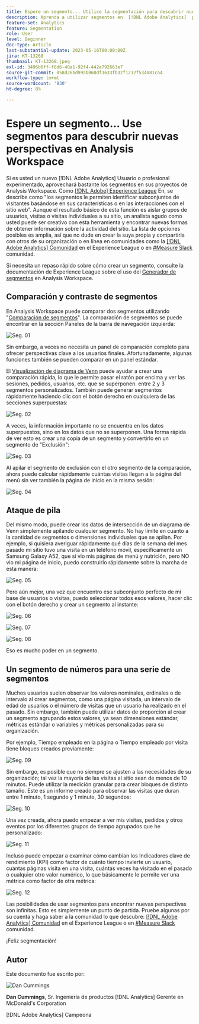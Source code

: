 ```yaml
---
title: Espere un segmento... Utilice la segmentación para descubrir nuevas perspectivas en Analysis Workspace
description: Aprenda a utilizar segmentos en  [!DNL Adobe Analytics]  para descubrir nuevas perspectivas a partir de sus visualizaciones y tablas de forma libre de Analysis Workspace.
feature-set: Analytics
feature: Segmentation
role: User
level: Beginner
doc-type: Article
last-substantial-update: 2023-05-16T00:00:00Z
jira: KT-13268
thumbnail: KT-13268.jpeg
exl-id: 3496b6ff-f8d6-48a1-92f4-442a792663e7
source-git-commit: 058d26bd99ab060df3633fb32f1232f534881ca4
workflow-type: tm+mt
source-wordcount: '830'
ht-degree: 8%

---
```


# Espere un segmento... Use segmentos para descubrir nuevas perspectivas en Analysis Workspace

Si es usted un nuevo [!DNL Adobe Analytics] Usuario o profesional experimentado, aprovechará bastante los segmentos en sus proyectos de Analysis Workspace. Como [[!DNL Adobe] Experience League](https://experienceleague.adobe.com/docs/analytics/components/segmentation/seg-overview.html?lang=es) En, se describe como &quot;los segmentos le permiten identificar subconjuntos de visitantes basándose en sus características o en las interacciones con el sitio web&quot;. Aunque el resultado básico de esta función es aislar grupos de usuarios, visitas o visitas individuales a su sitio, un analista agudo como usted puede ser creativo con esta herramienta y encontrar nuevas formas de obtener información sobre la actividad del sitio. La lista de opciones posibles es amplia, así que no dude en crear la suya propia y compartirla con otros de su organización o en línea en comunidades como la [[!DNL Adobe Analytics] Comunidad](https://experienceleaguecommunities.adobe.com/t5/adobe-analytics/ct-p/adobe-analytics-community?profile.language=es) en el Experience League o en [#Measure Slack](https://www.measure.chat/) comunidad.

Si necesita un repaso rápido sobre cómo crear un segmento, consulte la documentación de Experience League sobre el uso del [Generador de segmentos](https://experienceleague.adobe.com/docs/analytics/components/segmentation/segmentation-workflow/seg-build.html?lang=en) en Analysis Workspace.

## Comparación y contraste de segmentos

En Analysis Workspace puede comparar dos segmentos utilizando &quot;[Comparación de segmentos](https://experienceleague.adobe.com/docs/analytics/analyze/analysis-workspace/panels/segment-comparison/segment-comparison.html?lang=es)&quot;. La comparación de segmentos se puede encontrar en la sección Paneles de la barra de navegación izquierda:

![Seg. 01](assets/seg01.png)

Sin embargo, a veces no necesita un panel de comparación completo para ofrecer perspectivas clave a los usuarios finales. Afortunadamente, algunas funciones también se pueden comparar en un panel estándar.

El [Visualización de diagrama de Venn](https://experienceleague.adobe.com/docs/analytics/analyze/analysis-workspace/visualizations/venn.html?lang=es) puede ayudar a crear una comparación rápida, lo que le permite pasar el ratón por encima y ver las sesiones, pedidos, usuarios, etc. que se superponen. entre 2 y 3 segmentos personalizados. También puede generar segmentos rápidamente haciendo clic con el botón derecho en cualquiera de las secciones superpuestas:

![Seg. 02](assets/s02.png)

A veces, la información importante no se encuentra en los datos superpuestos, sino en los datos que no se superponen. Una forma rápida de ver esto es crear una copia de un segmento y convertirlo en un segmento de &quot;Exclusión&quot;:

![Seg. 03](assets/s03.png)

Al apilar el segmento de exclusión con el otro segmento de la comparación, ahora puede calcular rápidamente cuántas visitas llegan a la página del menú sin ver también la página de inicio en la misma sesión:

![Seg. 04](assets/s04.png)

## Ataque de pila

Del mismo modo, puede crear los datos de intersección de un diagrama de Venn simplemente apilando cualquier segmento. No hay límite en cuanto a la cantidad de segmentos o dimensiones individuales que se apilan. Por ejemplo, si quisiera averiguar rápidamente qué días de la semana del mes pasado mi sitio tuvo una visita en un teléfono móvil, específicamente un Samsung Galaxy A52, que sí vio mis páginas de menú y nutrición, pero NO vio mi página de inicio, puedo construirlo rápidamente sobre la marcha de esta manera:

![Seg. 05](assets/s05.png)

Pero aún mejor, una vez que encuentro ese subconjunto perfecto de mi base de usuarios o visitas, puedo seleccionar todos esos valores, hacer clic con el botón derecho y crear un segmento al instante:

![Seg. 06](assets/s06.png)

![Seg. 07](assets/s07.png)

![Seg. 08](assets/s08.png)

Eso es mucho poder en un segmento.

## Un segmento de números para una serie de segmentos

Muchos usuarios suelen observar los valores nominales, ordinales o de intervalo al crear segmentos, como una página visitada, un intervalo de edad de usuarios o el número de visitas que un usuario ha realizado en el pasado. Sin embargo, también puede utilizar datos de proporción al crear un segmento agrupando estos valores, ya sean dimensiones estándar, métricas estándar o variables y métricas personalizadas para su organización.

Por ejemplo, Tiempo empleado en la página o Tiempo empleado por visita tiene bloques creados previamente:

![Seg. 09](assets/s09.png)

Sin embargo, es posible que no siempre se ajusten a las necesidades de su organización; tal vez la mayoría de las visitas al sitio sean de menos de 10 minutos. Puede utilizar la medición granular para crear bloques de distinto tamaño. Este es un informe creado para observar las visitas que duran entre 1 minuto, 1 segundo y 1 minuto, 30 segundos:

![Seg. 10](assets/s10.png)

Una vez creada, ahora puedo empezar a ver mis visitas, pedidos y otros eventos por los diferentes grupos de tiempo agrupados que he personalizado:

![Seg. 11](assets/s11.png)

Incluso puede empezar a examinar cómo cambian los Indicadores clave de rendimiento (KPI) como factor de cuánto tiempo invierte un usuario, cuántas páginas visita en una visita, cuántas veces ha visitado en el pasado o cualquier otro valor numérico, lo que básicamente le permite ver una métrica como factor de otra métrica:

![Seg. 12](assets/s12.png)

Las posibilidades de usar segmentos para encontrar nuevas perspectivas son infinitas. Esto es simplemente un punto de partida. Pruebe algunas por su cuenta y haga saber a la comunidad lo que descubre: [[!DNL Adobe Analytics] Comunidad](https://experienceleaguecommunities.adobe.com/t5/adobe-analytics/ct-p/adobe-analytics-community?profile.language=es) en el Experience League o en [#Measure Slack](https://www.measure.chat/) comunidad.

¡Feliz segmentación!

## Autor

Este documento fue escrito por:

![Dan Cummings](assets/seg13.png)

**Dan Cummings**, Sr. Ingeniería de productos [!DNL Analytics] Gerente en McDonald&#39;s Corporation

[!DNL Adobe Analytics] Campeona
